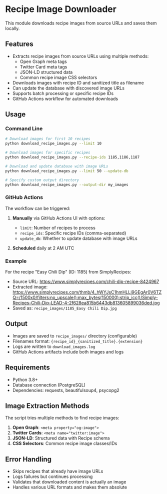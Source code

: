 # Recipe Image Downloader

This module downloads recipe images from source URLs and saves them locally.

## Features

- Extracts recipe images from source URLs using multiple methods:
  - Open Graph meta tags
  - Twitter Card meta tags
  - JSON-LD structured data
  - Common recipe image CSS selectors
- Downloads images with recipe ID and sanitized title as filename
- Can update the database with discovered image URLs
- Supports batch processing or specific recipe IDs
- GitHub Actions workflow for automated downloads

## Usage

### Command Line

```bash
# Download images for first 10 recipes
python download_recipe_images.py --limit 10

# Download images for specific recipes
python download_recipe_images.py --recipe-ids 1185,1186,1187

# Download and update database with image URLs
python download_recipe_images.py --limit 50 --update-db

# Specify custom output directory
python download_recipe_images.py --output-dir my_images
```

### GitHub Actions

The workflow can be triggered:

1. **Manually** via GitHub Actions UI with options:
   - `limit`: Number of recipes to process
   - `recipe_ids`: Specific recipe IDs (comma-separated)
   - `update_db`: Whether to update database with image URLs

2. **Scheduled** daily at 2 AM UTC

### Example

For the recipe "Easy Chili Dip" (ID: 1185) from SimplyRecipes:
- Source URL: https://www.simplyrecipes.com/chili-dip-recipe-8424967
- Extracted image: https://www.simplyrecipes.com/thmb/4_hWYJsC1hmHLLi9GEgAr0V6TZQ=/1500x0/filters:no_upscale():max_bytes(150000):strip_icc()/Simply-Recipes-Chili-Dip-LEAD-4-2f628ea815b6443db813605899036ded.jpg
- Saved as: `recipe_images/1185_Easy Chili Dip.jpg`

## Output

- Images are saved to `recipe_images/` directory (configurable)
- Filenames format: `{recipe_id}_{sanitized_title}.{extension}`
- Logs are written to `download_images.log`
- GitHub Actions artifacts include both images and logs

## Requirements

- Python 3.8+
- Database connection (PostgreSQL)
- Dependencies: requests, beautifulsoup4, psycopg2

## Image Extraction Methods

The script tries multiple methods to find recipe images:

1. **Open Graph**: `<meta property="og:image">`
2. **Twitter Cards**: `<meta name="twitter:image">`
3. **JSON-LD**: Structured data with Recipe schema
4. **CSS Selectors**: Common recipe image classes/IDs

## Error Handling

- Skips recipes that already have image URLs
- Logs failures but continues processing
- Validates that downloaded content is actually an image
- Handles various URL formats and makes them absolute